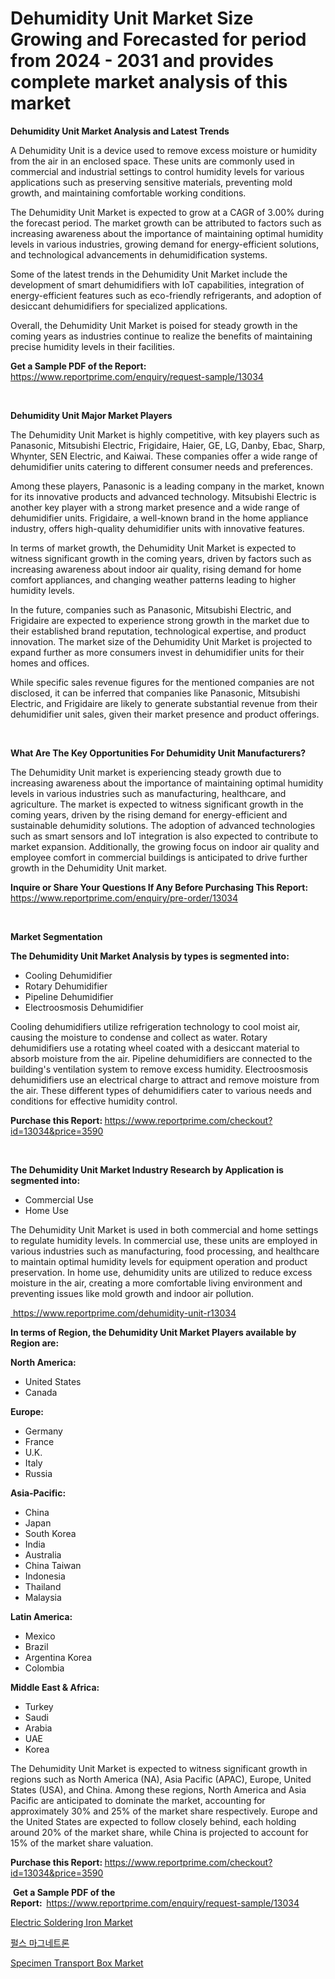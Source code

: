 <p><h1>Dehumidity Unit Market Size Growing and Forecasted for period from 2024 - 2031 and provides complete market analysis of this market</h1></p><p><strong>Dehumidity Unit Market Analysis and Latest Trends</strong></p>
<p><p>A Dehumidity Unit is a device used to remove excess moisture or humidity from the air in an enclosed space. These units are commonly used in commercial and industrial settings to control humidity levels for various applications such as preserving sensitive materials, preventing mold growth, and maintaining comfortable working conditions.</p><p>The Dehumidity Unit Market is expected to grow at a CAGR of 3.00% during the forecast period. The market growth can be attributed to factors such as increasing awareness about the importance of maintaining optimal humidity levels in various industries, growing demand for energy-efficient solutions, and technological advancements in dehumidification systems.</p><p>Some of the latest trends in the Dehumidity Unit Market include the development of smart dehumidifiers with IoT capabilities, integration of energy-efficient features such as eco-friendly refrigerants, and adoption of desiccant dehumidifiers for specialized applications.</p><p>Overall, the Dehumidity Unit Market is poised for steady growth in the coming years as industries continue to realize the benefits of maintaining precise humidity levels in their facilities.</p></p>
<p><strong>Get a Sample PDF of the Report:&nbsp;</strong> <a href="https://www.reportprime.com/enquiry/request-sample/13034">https://www.reportprime.com/enquiry/request-sample/13034</a></p>
<p>&nbsp;</p>
<p><strong>Dehumidity Unit Major Market Players</strong></p>
<p><p>The Dehumidity Unit Market is highly competitive, with key players such as Panasonic, Mitsubishi Electric, Frigidaire, Haier, GE, LG, Danby, Ebac, Sharp, Whynter, SEN Electric, and Kaiwai. These companies offer a wide range of dehumidifier units catering to different consumer needs and preferences.</p><p>Among these players, Panasonic is a leading company in the market, known for its innovative products and advanced technology. Mitsubishi Electric is another key player with a strong market presence and a wide range of dehumidifier units. Frigidaire, a well-known brand in the home appliance industry, offers high-quality dehumidifier units with innovative features.</p><p>In terms of market growth, the Dehumidity Unit Market is expected to witness significant growth in the coming years, driven by factors such as increasing awareness about indoor air quality, rising demand for home comfort appliances, and changing weather patterns leading to higher humidity levels.</p><p>In the future, companies such as Panasonic, Mitsubishi Electric, and Frigidaire are expected to experience strong growth in the market due to their established brand reputation, technological expertise, and product innovation. The market size of the Dehumidity Unit Market is projected to expand further as more consumers invest in dehumidifier units for their homes and offices.</p><p>While specific sales revenue figures for the mentioned companies are not disclosed, it can be inferred that companies like Panasonic, Mitsubishi Electric, and Frigidaire are likely to generate substantial revenue from their dehumidifier unit sales, given their market presence and product offerings.</p></p>
<p>&nbsp;</p>
<p><strong>What Are The Key Opportunities For Dehumidity Unit Manufacturers?</strong></p>
<p><p>The Dehumidity Unit market is experiencing steady growth due to increasing awareness about the importance of maintaining optimal humidity levels in various industries such as manufacturing, healthcare, and agriculture. The market is expected to witness significant growth in the coming years, driven by the rising demand for energy-efficient and sustainable dehumidity solutions. The adoption of advanced technologies such as smart sensors and IoT integration is also expected to contribute to market expansion. Additionally, the growing focus on indoor air quality and employee comfort in commercial buildings is anticipated to drive further growth in the Dehumidity Unit market.</p></p>
<p><strong>Inquire or Share Your Questions If Any Before Purchasing This Report:</strong> <a href="https://www.reportprime.com/enquiry/pre-order/13034">https://www.reportprime.com/enquiry/pre-order/13034</a></p>
<p>&nbsp;</p>
<p><strong>Market Segmentation</strong></p>
<p><strong>The Dehumidity Unit Market Analysis by types is segmented into:</strong></p>
<p><ul><li>Cooling Dehumidifier</li><li>Rotary Dehumidifier</li><li>Pipeline Dehumidifier</li><li>Electroosmosis Dehumidifier</li></ul></p>
<p><p>Cooling dehumidifiers utilize refrigeration technology to cool moist air, causing the moisture to condense and collect as water. Rotary dehumidifiers use a rotating wheel coated with a desiccant material to absorb moisture from the air. Pipeline dehumidifiers are connected to the building's ventilation system to remove excess humidity. Electroosmosis dehumidifiers use an electrical charge to attract and remove moisture from the air. These different types of dehumidifiers cater to various needs and conditions for effective humidity control.</p></p>
<p><strong>Purchase this Report:&nbsp;</strong><a href="https://www.reportprime.com/checkout?id=13034&price=3590">https://www.reportprime.com/checkout?id=13034&price=3590</a></p>
<p>&nbsp;</p>
<p><strong>The Dehumidity Unit Market Industry Research by Application is segmented into:</strong></p>
<p><ul><li>Commercial Use</li><li>Home Use</li></ul></p>
<p><p>The Dehumidity Unit Market is used in both commercial and home settings to regulate humidity levels. In commercial use, these units are employed in various industries such as manufacturing, food processing, and healthcare to maintain optimal humidity levels for equipment operation and product preservation. In home use, dehumidity units are utilized to reduce excess moisture in the air, creating a more comfortable living environment and preventing issues like mold growth and indoor air pollution.</p></p>
<p><a href="https://www.reportprime.com/dehumidity-unit-r13034">&nbsp;https://www.reportprime.com/dehumidity-unit-r13034</a></p>
<p><strong>In terms of Region, the Dehumidity Unit Market Players available by Region are:</strong></p>
<p>
    <p> <strong> North America: </strong>
        <ul>
            <li>United States</li>
            <li>Canada</li>
        </ul>
        </p> 
    <p> <strong> Europe: </strong>
        <ul>
            <li>Germany</li>
            <li>France</li>
            <li>U.K.</li>
            <li>Italy</li>
            <li>Russia</li>
        </ul>
        </p> 
    <p> <strong> Asia-Pacific: </strong>
        <ul>
            <li>China</li>
            <li>Japan</li>
            <li>South Korea</li>
            <li>India</li>
            <li>Australia</li>
            <li>China Taiwan</li>
            <li>Indonesia</li>
            <li>Thailand</li>
            <li>Malaysia</li>
        </ul>
        </p> 
    <p> <strong> Latin America: </strong>
        <ul>
            <li>Mexico</li>
            <li>Brazil</li>
            <li>Argentina Korea</li>
            <li>Colombia</li>
        </ul>
        </p> 
    <p> <strong> Middle East & Africa: </strong>
        <ul>
            <li>Turkey</li>
            <li>Saudi</li>
            <li>Arabia</li>
            <li>UAE</li>
            <li>Korea</li>
        </ul>
    </p>
    </p>
<p><p>The Dehumidity Unit Market is expected to witness significant growth in regions such as North America (NA), Asia Pacific (APAC), Europe, United States (USA), and China. Among these regions, North America and Asia Pacific are anticipated to dominate the market, accounting for approximately 30% and 25% of the market share respectively. Europe and the United States are expected to follow closely behind, each holding around 20% of the market share, while China is projected to account for 15% of the market share valuation.</p></p>
<p><strong>Purchase this Report: </strong><a href="https://www.reportprime.com/checkout?id=13034&price=3590">https://www.reportprime.com/checkout?id=13034&price=3590</a></p>
<p>&nbsp;<strong>Get a Sample PDF of the Report:&nbsp;&nbsp;</strong><a href="https://www.reportprime.com/enquiry/request-sample/13034">https://www.reportprime.com/enquiry/request-sample/13034</a></p>
<p><strong></strong></p>
<p><p><a href="https://github.com/AndreanneHane2023/Market-Research-Report-List-2/blob/main/electric-soldering-iron-market.md">Electric Soldering Iron Market</a></p><p><a href="https://github.com/plelbej847484502/Market-Research-Report-List-3/blob/main/735459565301.md">펄스 마그네트론</a></p><p><a href="https://github.com/RyleeBauch2023/Market-Research-Report-List-2/blob/main/specimen-transport-box-market.md">Specimen Transport Box Market</a></p></p>